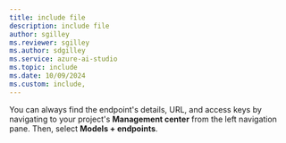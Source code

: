 ```yaml
---
title: include file
description: include file
author: sgilley
ms.reviewer: sgilley
ms.author: sdgilley
ms.service: azure-ai-studio
ms.topic: include
ms.date: 10/09/2024
ms.custom: include,
---
```


You can always find the endpoint's details, URL, and access keys by navigating to your project's **Management center** from the left navigation pane. Then, select **Models + endpoints**.
